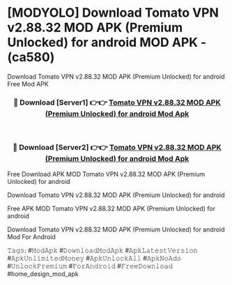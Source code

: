 # [MODYOLO] Download Tomato VPN v2.88.32 MOD APK (Premium Unlocked) for android MOD APK - (ca580)
Download Tomato VPN v2.88.32 MOD APK (Premium Unlocked) for android Free Mod APK

<div align="center">
<h3>🔴 Download [Server1] 👉👉 <a href="https://apk-comot.site?title=Tomato_VPN_v2.88.32_MOD_APK_(Premium_Unlocked)_for_android">Tomato VPN v2.88.32 MOD APK (Premium Unlocked) for android Mod Apk</a></h3><br>

<h3>🔴 Download [Server2] 👉👉 <a href="https://apk-comot.site?title=Tomato_VPN_v2.88.32_MOD_APK_(Premium_Unlocked)_for_android">Tomato VPN v2.88.32 MOD APK (Premium Unlocked) for android Mod Apk</a></h3>
</div>


Free Download APK MOD Tomato VPN v2.88.32 MOD APK (Premium Unlocked) for android

Download Tomato VPN v2.88.32 MOD APK (Premium Unlocked) for android 

Free APK MOD Tomato VPN v2.88.32 MOD APK (Premium Unlocked) for android 

Download Tomato VPN v2.88.32 MOD APK (Premium Unlocked) for android Mod For Android

𝚃𝚊𝚐𝚜: #𝙼𝚘𝚍𝙰𝚙𝚔 #𝙳𝚘𝚠𝚗𝚕𝚘𝚊𝚍𝙼𝚘𝚍𝙰𝚙𝚔 #𝙰𝚙𝚔𝙻𝚊𝚝𝚎𝚜𝚝𝚅𝚎𝚛𝚜𝚒𝚘𝚗 #𝙰𝚙𝚔𝚄𝚗𝚕𝚒𝚖𝚒𝚝𝚎𝚍𝙼𝚘𝚗𝚎𝚢 #𝙰𝚙𝚔𝚄𝚗𝚕𝚘𝚌𝚔𝙰𝚕𝚕 #𝙰𝚙𝚔𝙽𝚘𝙰𝚍𝚜 #𝚄𝚗𝚕𝚘𝚌𝚔𝙿𝚛𝚎𝚖𝚒𝚞𝚖 #𝙵𝚘𝚛𝙰𝚗𝚍𝚛𝚘𝚒𝚍 #𝙵𝚛𝚎𝚎𝙳𝚘𝚠𝚗𝚕𝚘𝚊𝚍 #home_design_mod_apk